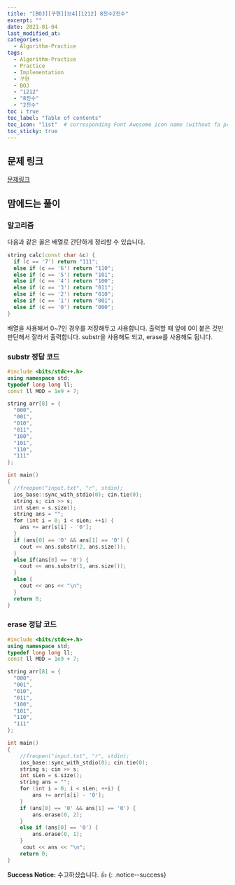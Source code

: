 ```yaml
---
title: "[BOJ][구현][브4][1212] 8진수2진수"
excerpt: ""
date: 2021-01-04
last_modified_at: 
categories:
  - Algorithm-Practice
tags:
  - Algorithm-Practice
  - Practice
  - Implementation
  - 구현
  - BOJ
  - "1212"
  - "8진수"
  - "2진수"
toc : true
toc_label: "Table of contents"
toc_icon: "list"  # corresponding Font Awesome icon name (without fa prefix)
toc_sticky: true
---
```


## 문제 링크

[문제링크](https://www.acmicpc.net/problem/1212)  

## 맘에드는 풀이

### 알고리즘

다음과 같은 꼴은 배열로 간단하게 정리할 수 있습니다.  

```cpp
string calc(const char &c) {
  if (c == '7') return "111";
  else if (c == '6') return "110";
  else if (c == '5') return "101";
  else if (c == '4') return "100";
  else if (c == '3') return "011";
  else if (c == '2') return "010";
  else if (c == '1') return "001";
  else if (c == '0') return "000";
}
```

배열을 사용해서 0~7인 경우를 저장해두고 사용합니다. 출력할 때 앞에 0이 붙은 것만 판단해서 잘라서 출력합니다. substr을 사용해도 되고, erase를 사용해도 됩니다. 

### substr 정답 코드

```cpp
#include <bits/stdc++.h>
using namespace std;
typedef long long ll;
const ll MOD = 1e9 + 7;

string arr[8] = {
  "000",
  "001",
  "010",
  "011",
  "100",
  "101",
  "110",
  "111"
};

int main()
{
  //freopen("input.txt", "r", stdin);
  ios_base::sync_with_stdio(0); cin.tie(0);
  string s; cin >> s;
  int sLen = s.size();
  string ans = "";
  for (int i = 0; i < sLen; ++i) {
    ans += arr[s[i] - '0'];
  }
  if (ans[0] == '0' && ans[1] == '0') {
    cout << ans.substr(2, ans.size());
  }
  else if(ans[0] == '0') {
    cout << ans.substr(1, ans.size());
  }
  else {
    cout << ans << "\n";
  }
  return 0;
}
```

### erase 정답 코드

```cpp
#include <bits/stdc++.h>
using namespace std;
typedef long long ll;
const ll MOD = 1e9 + 7;

string arr[8] = {
  "000",
  "001",
  "010",
  "011",
  "100",
  "101",
  "110",
  "111"
};

int main()
{
    //freopen("input.txt", "r", stdin);
    ios_base::sync_with_stdio(0); cin.tie(0);
    string s; cin >> s;
    int sLen = s.size();
    string ans = "";
    for (int i = 0; i < sLen; ++i) {
        ans += arr[s[i] - '0'];
    }
    if (ans[0] == '0' && ans[1] == '0') {
        ans.erase(0, 2);
    }
    else if (ans[0] == '0') {
        ans.erase(0, 1);
    }
     cout << ans << "\n";
    return 0;
}
```

**Success Notice:**
수고하셨습니다. :+1:
{: .notice--success}


